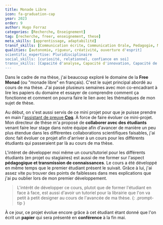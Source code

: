 ```yaml
---
title: Monade Libre
icon: fa-graduation-cap
year: 2023
order: 9
author: Hugo Forraz
categories: [Recherche, Enseignement]
tag: [recherche, freer, enseignement, these]
meta_skills: [apprentissage, adaptabilité] 
transf_skills: [Communication écrite, Communication Orale, Pedagogie, Management, Veille,  Langues, Informatique]
qualities: [autonomie, rigueur, créativité, ouverture d'esprit]
scientific_expertise: Pluridisciplinaire
social_skills: [curiosité, relationnel, confiance en soi]
transv_skills: [Capacité d'analyse, Capacité d'innovation, Capacité de synthèse, Formuler un problème, Elaborer des solutions, Esprit critique]
---
```


Dans le cadre de ma thèse, j'ai beaucoup exploré le domaine de la **Free Monad** (ou "monade libre" en français). C'est le sujet principal abordé au cours de ma thèse. J'ai passé plusieurs semaines avec mon co-encadrant à lire les papiers du domaine et essayer de comprendre comment ça fonctionne et comment on pourra faire le lien avec les thématiques de mon sujet de thèse.

Au début, on s'est aussi servis de ce mini projet pour que je puisse prendre en main l'<u>assistant de preuve <b>Coq</b></u>. À force de faire évoluer ce mini-projet. Mon directeur de thèse m'a proposé de **collaborer avec des étudiants** venant faire leur stage dans notre équipe afin d'avancer de manière un peu plus étendue dans les différentes collaborations scientifiques faisables, j'ai donc fait évoluer ce projet afin d'arriver à un cours pour les différents étudiants qui passeraient par là au cours de ma thèse. 

L'intéret de développer moi même un cours/tutoriel pour les différents étudiants (en projet ou stagiaires) est aussi de me former sur l'aspect **pédagogique et transmission de connaissances**. Le cours a été développé en même temps que le premier étudiant présent le suivait. Grâce à lui, j'ai assez vite pu trouver des points de faiblesses dans mes explications que j'ai pu oublier lors de mon premier développement. 

> L'intérêt de développer ce cours, plutot que de former l'étudiant en face à face, est aussi d'avoir un tutoriel pour la librairie que l'on va petit à petit designer au cours de l'avancée de ma thèse.
{: .prompt-tip }

À ce jour, ce projet évolue encore grâce à cet étudiant étant donné que l'on écrit un **papier** qui sera présenté en **conférence** à la fin mai.